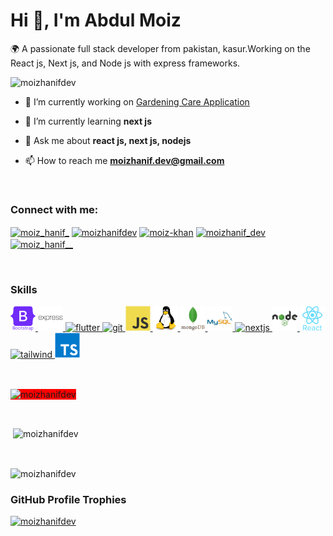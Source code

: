 <h1 align="left">Hi 👋, I'm Abdul Moiz</h1>
<p align="left">🌍 A passionate full stack developer from pakistan, kasur.Working on the React js, Next js, and Node js with express frameworks.</p>
</hr>
<p align="left"> <img src="https://komarev.com/ghpvc/?username=moizhanifdev&label=Profile%20views&color=0e75b6&style=flat" alt="moizhanifdev" /> </p>

- 🔭 I’m currently working on [Gardening Care Application](https://github.com/MoizHanifdev/Gardening-Care-Application)

- 🌱 I’m currently learning **next js**

- 💬 Ask me about **react js, next js, nodejs**

- 📫 How to reach me **moizhanif.dev@gmail.com**

</br>
<h3 align="left">Connect with me:</h3>
<p align="left">
<a href="https://twitter.com/moiz_hanif_" target="blank"><img align="center" src="https://raw.githubusercontent.com/rahuldkjain/github-profile-readme-generator/master/src/images/icons/Social/twitter.svg" alt="moiz_hanif_" height="30" width="40" /></a>
<a href="https://linkedin.com/in/moizhanifdev" target="blank"><img align="center" src="https://raw.githubusercontent.com/rahuldkjain/github-profile-readme-generator/master/src/images/icons/Social/linked-in-alt.svg" alt="moizhanifdev" height="30" width="40" /></a>
<a href="https://stackoverflow.com/users/moiz-khan" target="blank"><img align="center" src="https://raw.githubusercontent.com/rahuldkjain/github-profile-readme-generator/master/src/images/icons/Social/stack-overflow.svg" alt="moiz-khan" height="30" width="40" /></a>
<a href="https://codesandbox.com/moizhanif_dev" target="blank"><img align="center" src="https://raw.githubusercontent.com/rahuldkjain/github-profile-readme-generator/master/src/images/icons/Social/codesandbox.svg" alt="moizhanif_dev" height="30" width="40" /></a>
<a href="https://instagram.com/moiz_hanif__" target="blank"><img align="center" src="https://raw.githubusercontent.com/rahuldkjain/github-profile-readme-generator/master/src/images/icons/Social/instagram.svg" alt="moiz_hanif__" height="30" width="40" /></a>
</p>

</br>
<h3 align="left">Skills</h3>
<p align="left"> <a href="https://getbootstrap.com" target="_blank" rel="noreferrer"> <img src="https://raw.githubusercontent.com/devicons/devicon/master/icons/bootstrap/bootstrap-plain-wordmark.svg" alt="bootstrap" width="40" height="40"/> </a> <a href="https://expressjs.com" target="_blank" rel="noreferrer"> <img src="https://raw.githubusercontent.com/devicons/devicon/master/icons/express/express-original-wordmark.svg" alt="express" width="40" height="40"/> </a> <a href="https://flutter.dev" target="_blank" rel="noreferrer"> <img src="https://www.vectorlogo.zone/logos/flutterio/flutterio-icon.svg" alt="flutter" width="40" height="40"/> </a> <a href="https://git-scm.com/" target="_blank" rel="noreferrer"> <img src="https://www.vectorlogo.zone/logos/git-scm/git-scm-icon.svg" alt="git" width="40" height="40"/> </a> <a href="https://developer.mozilla.org/en-US/docs/Web/JavaScript" target="_blank" rel="noreferrer"> <img src="https://raw.githubusercontent.com/devicons/devicon/master/icons/javascript/javascript-original.svg" alt="javascript" width="40" height="40"/> </a> <a href="https://www.linux.org/" target="_blank" rel="noreferrer"> <img src="https://raw.githubusercontent.com/devicons/devicon/master/icons/linux/linux-original.svg" alt="linux" width="40" height="40"/> </a> <a href="https://www.mongodb.com/" target="_blank" rel="noreferrer"> <img src="https://raw.githubusercontent.com/devicons/devicon/master/icons/mongodb/mongodb-original-wordmark.svg" alt="mongodb" width="40" height="40"/> </a> <a href="https://www.mysql.com/" target="_blank" rel="noreferrer"> <img src="https://raw.githubusercontent.com/devicons/devicon/master/icons/mysql/mysql-original-wordmark.svg" alt="mysql" width="40" height="40"/> </a> <a href="https://nextjs.org/" target="_blank" rel="noreferrer"> <img src="https://cdn.worldvectorlogo.com/logos/nextjs-2.svg" alt="nextjs" width="40" height="40"/> </a> <a href="https://nodejs.org" target="_blank" rel="noreferrer"> <img src="https://raw.githubusercontent.com/devicons/devicon/master/icons/nodejs/nodejs-original-wordmark.svg" alt="nodejs" width="40" height="40"/> </a> <a href="https://reactjs.org/" target="_blank" rel="noreferrer"> <img src="https://raw.githubusercontent.com/devicons/devicon/master/icons/react/react-original-wordmark.svg" alt="react" width="40" height="40"/> </a> <a href="https://tailwindcss.com/" target="_blank" rel="noreferrer"> <img src="https://www.vectorlogo.zone/logos/tailwindcss/tailwindcss-icon.svg" alt="tailwind" width="40" height="40"/> </a> <a href="https://www.typescriptlang.org/" target="_blank" rel="noreferrer"> <img src="https://raw.githubusercontent.com/devicons/devicon/master/icons/typescript/typescript-original.svg" alt="typescript" width="40" height="40"/> </a> </p>

</br>


<p><img style="background-color : red" align="center" src="https://github-readme-stats.vercel.app/api/top-langs?username=moizhanifdev&show_icons=true&locale=en&layout=compact" alt="moizhanifdev" /></p>
</br>
<p>&nbsp;<img align="center" src="https://github-readme-stats.vercel.app/api?username=moizhanifdev&show_icons=true&locale=en" alt="moizhanifdev" /></p>
</br>
<p><img align="center" src="https://github-readme-streak-stats.herokuapp.com/?user=moizhanifdev&" alt="moizhanifdev" /></p>

### GitHub Profile Trophies
<p align="left"> <a href="https://github.com/ryo-ma/github-profile-trophy"><img src="https://github-profile-trophy.vercel.app/?username=moizhanifdev" alt="moizhanifdev" /></a> </p>
